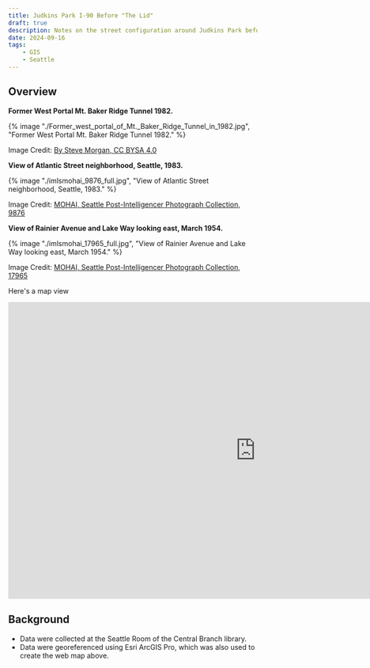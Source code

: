 ```yaml
---
title: Judkins Park I-90 Before "The Lid"
draft: true
description: Notes on the street configuration around Judkins Park before the I-90 Lid
date: 2024-09-16
tags:
    - GIS
    - Seattle
---
```


## Overview

**Former West Portal Mt. Baker Ridge Tunnel 1982.**

{% image "./Former_west_portal_of_Mt._Baker_Ridge_Tunnel_in_1982.jpg", "Former West Portal Mt. Baker Ridge Tunnel 1982." %}

Image Credit: [By Steve Morgan, CC BYSA 4.0](https://commons.wikimedia.org/w/index.php?curid=69055887)

**View of Atlantic Street neighborhood, Seattle, 1983.**

{% image "./imlsmohai_9876_full.jpg", "View of Atlantic Street neighborhood, Seattle, 1983." %}

Image Credit: [MOHAI, Seattle Post-Intelligencer Photograph Collection, 9876](https://digitalcollections.lib.washington.edu/digital/collection/imlsmohai/id/9876/rec/156)

**View of Rainier Avenue and Lake Way looking east, March 1954.**

{% image "./imlsmohai_17965_full.jpg", "View of Rainier Avenue and Lake Way looking east, March 1954." %}

Image Credit: [MOHAI, Seattle Post-Intelligencer Photograph Collection, 17965](https://digitalcollections.lib.washington.edu/digital/collection/imlsmohai/id/17965/rec/157)

Here's a map view

<iframe src="https://mattmakesmaps.maps.arcgis.com/apps/instant/compare/index.html?appid=7f63f129f63f44c1b5e6afd95f89cbac" width="1000" height="600" frameborder="0" style="border:0" allowfullscreen>iFrames are not supported on this page.</iframe>

## Background

- Data were collected at the Seattle Room of the Central Branch library.
- Data were georeferenced using Esri ArcGIS Pro, which was also used to create the web map above.